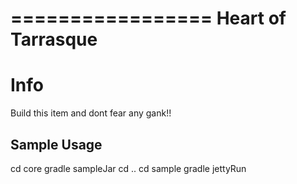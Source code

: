 =================
Heart of Tarrasque
=================
# Info

Build this item and dont fear any gank!!

## Sample Usage

cd core
gradle sampleJar
cd ..
cd sample
gradle jettyRun
